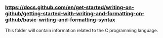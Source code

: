 ### https://docs.github.com/en/get-started/writing-on-github/getting-started-with-writing-and-formatting-on-github/basic-writing-and-formatting-syntax

This folder will contain information related to the C programming language.
